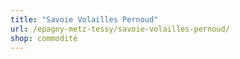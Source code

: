 ```yaml
---
title: "Savoie Volailles Pernoud"
url: /epagny-metz-tessy/savoie-volailles-pernoud/
shop: commodité
---
```

